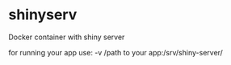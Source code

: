 # shinyserv
Docker container with shiny server

for running your app use:
-v /path to your app:/srv/shiny-server/ 
